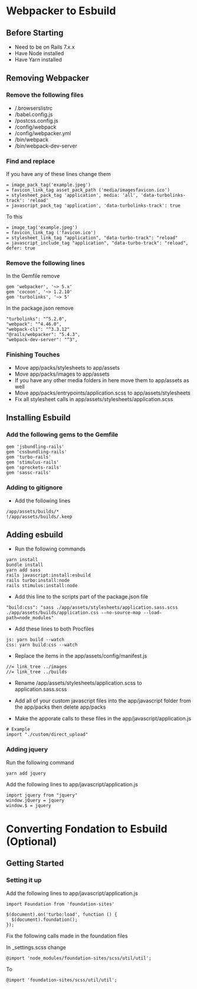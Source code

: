 # Webpacker to Esbuild
## Before Starting

* Need to be on Rails 7.x.x 
* Have Node installed
* Have Yarn installed

## Removing Webpacker
### Remove the following files
* /.browserslistrc
* /babel.config.js
* /postcss.config.js
* /config/webpack
* /config/webpacker.yml
* /bin/webpack
* /bin/webpack-dev-server

### Find and replace
If you have any of these lines change them
```
= image_pack_tag('example.jpeg') 
= favicon_link_tag asset_pack_path ('media/imagesfavicon.ico')
= stylesheet_pack_tag 'application', media: 'all', 'data-turbolinks-track': 'reload'
= javascript_pack_tag 'application', 'data-turbolinks-track': true
```
To this
```
= image_tag('example.jpeg')
= favicon_link_tag ('favicon.ico')
= stylesheet_link_tag "application", "data-turbo-track": "reload"
= javascript_include_tag "application", "data-turbo-track": "reload", defer: true
```
### Remove the following lines
In the Gemfile remove
```
gem 'webpacker', '~> 5.x'
gem 'cocoon', '~> 1.2.10'
gem 'turbolinks', '~> 5'
```

In the package.json remove
```
"turbolinks": "^5.2.0",
"webpack": "^4.46.0",
"webpack-cli": "^3.3.12"
"@rails/webpacker": "5.4.3",
"webpack-dev-server": "^3",
```
### Finishing Touches
* Move app/packs/stylesheets to app/assets
* Move app/packs/images to app/assets
* If you have any other media folders in here move them to app/assets as well
* Move app/packs/entrypoints/application.scss to app/assets/stylesheets
* Fix all stylesheet calls in app/assets/stylesheets/application.scss

## Installing Esbuild
### Add the following gems to the Gemfile

```
gem 'jsbundling-rails'
gem 'cssbundling-rails'
gem 'turbo-rails'
gem 'stimulus-rails'
gem 'sprockets-rails'
gem 'sassc-rails'
```

### Adding to gitignore

* Add the following lines

```
/app/assets/builds/*
!/app/assets/builds/.keep
```

## Adding esbuild

* Run the following commands
```
yarn install
bundle install
yarn add sass
rails javascript:install:esbuild
rails turbo:install:node
rails stimulus:install:node
```

* Add this line to the scripts part of the package.json file
```
"build:css": "sass ./app/assets/stylesheets/application.sass.scss ./app/assets/builds/application.css --no-source-map --load-path=node_modules"
```

* Add these lines to both Procfiles
```
js: yarn build --watch
css: yarn build:css --watch
```

* Replace the items in the app/assets/config/manifest.js
```
//= link_tree ../images
//= link_tree ../builds
```

* Rename /app/assets/stylesheets/application.scss to application.sass.scss

* Add all of your custom javascript files into the app/javascript folder from the app/packs then delete app/packs
* Make the apporate calls to these files in the app/javascript/application.js
```
# Example
import "./custom/direct_upload"
```

### Adding jquery
Run the following command
```
yarn add jquery
```

Add the following lines to app/javascript/application.js
```
import jquery from "jquery"
window.jQuery = jquery
window.$ = jquery
```

# Converting Fondation to Esbuild (Optional)
## Getting Started

### Setting it up
Add the following lines to app/javascript/application.js

```
import Foundation from 'foundation-sites'

$(document).on('turbo:load', function () {
  $(document).foundation();
});
```

Fix the following calls made in the foundation files

In _settings.scss change
```
@import 'node_modules/foundation-sites/scss/util/util';
```
To
```
@import 'foundation-sites/scss/util/util';
```